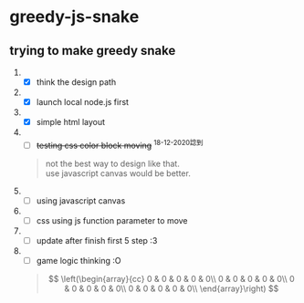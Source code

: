 # greedy-js-snake

## trying to make greedy snake
1. - [x] think the design path
2. - [x] launch local node.js first
3. - [x] simple html layout
4. - [ ] ~~testing css color block moving~~ <sup>18-12-2020諗到</sup>
    > not the best way to design like that.  
    > use javascript canvas would be better.  
4. - [ ] using javascript canvas
5. - [ ] css using js function parameter to move
6. - [ ] update after finish first 5 step :3
7. - [ ] game logic thinking :O  
    >$$
    >\left(\begin{array}{cc} 
    >0 & 0 & 0 & 0 & 0\\  
    >0 & 0 & 0 & 0 & 0\\  
    >0 & 0 & 0 & 0 & 0\\  
    >0 & 0 & 0 & 0 & 0\\  
    >\end{array}\right)  
    >$$
